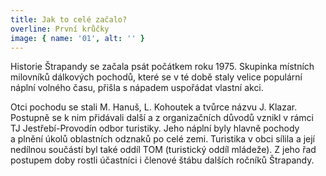 ```yaml
---
title: Jak to celé začalo?
overline: První krůčky
image: { name: '01', alt: '' }
---
```


Historie Štrapandy se&nbsp;začala psát počátkem roku 1975. Skupinka místních milovníků dálkových pochodů, které&nbsp;se&nbsp;v&nbsp;té době staly velice populární náplní volného času, přišla s&nbsp;nápadem uspořádat vlastní akci.

Otci pochodu se&nbsp;stali M. Hanuš, L. Kohoutek a&nbsp;tvůrce názvu&nbsp;J. Klazar. Postupně se&nbsp;k&nbsp;nim přidávali další a&nbsp;z&nbsp;organizačních důvodů vznikl v&nbsp;rámci TJ Jestřebí-Provodín odbor turistiky. Jeho náplní byly hlavně pochody a&nbsp;plnění úkolů oblastních odznaků po&nbsp;celé zemi. Turistika v&nbsp;obci sílila a&nbsp;její nedílnou součástí byl&nbsp;také oddíl TOM (turistický oddíl mládeže). Z&nbsp;jeho řad postupem doby rostli účastníci i&nbsp;členové štábu dalších ročníků Štrapandy.
